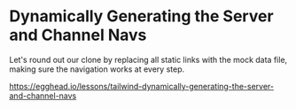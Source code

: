 # Dynamically Generating the Server and Channel Navs

Let's round out our clone by replacing all static links with the mock data file, making sure the navigation works at every step.

https://egghead.io/lessons/tailwind-dynamically-generating-the-server-and-channel-navs
